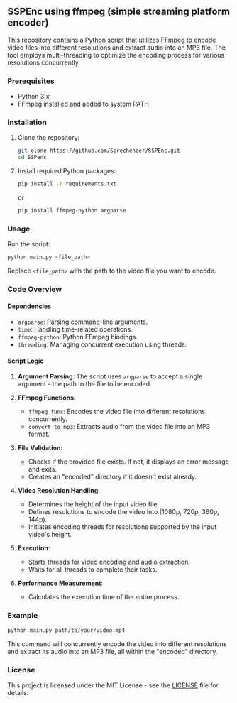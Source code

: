 ## SSPEnc using ffmpeg (simple streaming platform encoder)

This repository contains a Python script that utilizes FFmpeg to encode video files into different resolutions and extract audio into an MP3 file. The tool employs multi-threading to optimize the encoding process for various resolutions concurrently.

### Prerequisites

- Python 3.x
- FFmpeg installed and added to system PATH

### Installation

1. Clone the repository:

    ```bash
    git clone https://github.com/Sprechender/SSPEnc.git
    cd SSPenc
    ```

2. Install required Python packages:

    ```bash
    pip install -r requirements.txt
    ```
    or
    ```bash
    pip install ffmpeg-python argparse
    ```

### Usage

Run the script:

```bash
python main.py <file_path>
```

Replace `<file_path>` with the path to the video file you want to encode.

### Code Overview

#### Dependencies

- `argparse`: Parsing command-line arguments.
- `time`: Handling time-related operations.
- `ffmpeg-python`: Python FFmpeg bindings.
- `threading`: Managing concurrent execution using threads.

#### Script Logic

1. **Argument Parsing**: The script uses `argparse` to accept a single argument - the path to the file to be encoded.

2. **FFmpeg Functions**:
   - `ffmpeg_func`: Encodes the video file into different resolutions concurrently.
   - `convert_to_mp3`: Extracts audio from the video file into an MP3 format.

3. **File Validation**:
   - Checks if the provided file exists. If not, it displays an error message and exits.
   - Creates an "encoded" directory if it doesn't exist already.

4. **Video Resolution Handling**:
   - Determines the height of the input video file.
   - Defines resolutions to encode the video into (1080p, 720p, 360p, 144p).
   - Initiates encoding threads for resolutions supported by the input video's height.

5. **Execution**:
   - Starts threads for video encoding and audio extraction.
   - Waits for all threads to complete their tasks.

6. **Performance Measurement**:
   - Calculates the execution time of the entire process.

### Example

```bash
python main.py path/to/your/video.mp4
```

This command will concurrently encode the video into different resolutions and extract its audio into an MP3 file, all within the "encoded" directory.

### License

This project is licensed under the MIT License - see the [LICENSE](LICENSE) file for details.
